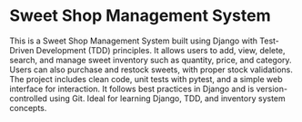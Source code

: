 # Sweet Shop Management System

This is a Sweet Shop Management System built using Django with Test-Driven Development (TDD) principles.
It allows users to add, view, delete, search, and manage sweet inventory such as quantity, price, and category.
Users can also purchase and restock sweets, with proper stock validations.
The project includes clean code, unit tests with pytest, and a simple web interface for interaction.
It follows best practices in Django and is version-controlled using Git.
Ideal for learning Django, TDD, and inventory system concepts.